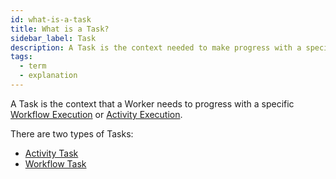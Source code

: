 ```yaml
---
id: what-is-a-task
title: What is a Task?
sidebar_label: Task
description: A Task is the context needed to make progress with a specific Workflow Execution or Activity Execution.
tags:
  - term
  - explanation
---
```


A Task is the context that a Worker needs to progress with a specific [Workflow Execution](/workflows#workflow-execution) or [Activity Execution](/concepts/what-is-an-activity-execution).

There are two types of Tasks:

- [Activity Task](/concepts/what-is-an-activity-task)
- [Workflow Task](/concepts/what-is-a-workflow-task)
